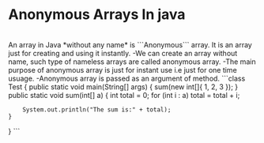 # __Anonymous Arrays In java__
<br>
An array in Java *without any name* is ```Anonymous``` array. It is an array just for creating and using it instantly.
-We can create an array without name, such type of nameless arrays are called anonymous array.
-The main purpose of anonymous array is just for instant use i.e just for one time usuage.
-Anonymous array is passed as an argument of method.
```class Test { 
    public static void main(String[] args) 
    {
          sum(new int[]{ 1, 2, 3 }); 
    } 
    public static void sum(int[] a) 
    { 
        int total = 0; 
        for (int i : a)  
            total = total + i; 
          
        System.out.println("The sum is:" + total); 
    } 
} ```
